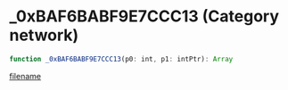 # _0xBAF6BABF9E7CCC13 (Category network)

```js
function _0xBAF6BABF9E7CCC13(p0: int, p1: intPtr): Array
```

[filename](_0xBAF6BABF9E7CCC13_m.md ':include')